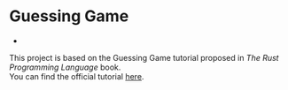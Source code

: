 # Guessing Game
-
This project is based on the Guessing Game tutorial proposed in *The Rust Programming Language* book.  
You can find the official tutorial [here](https://doc.rust-lang.org/book/ch02-00-guessing-game-tutorial.html).


